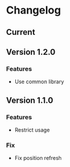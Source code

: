 # Changelog
## Current
## Version 1.2.0
### Features
* Use common library
## Version 1.1.0
### Features
* Restrict usage
### Fix
* Fix position refresh
